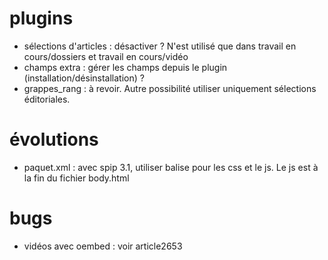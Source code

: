 # plugins
* sélections d'articles : désactiver ? N'est utilisé que dans travail en cours/dossiers et travail en cours/vidéo
* champs extra : gérer les champs depuis le plugin (installation/désinstallation) ?
* grappes_rang : à revoir. Autre possibilité utiliser uniquement sélections éditoriales.

# évolutions
* paquet.xml : avec spip 3.1, utiliser balise <spip> pour les css et le js. Le js est à la fin du fichier body.html

# bugs
* vidéos avec oembed : voir article2653
